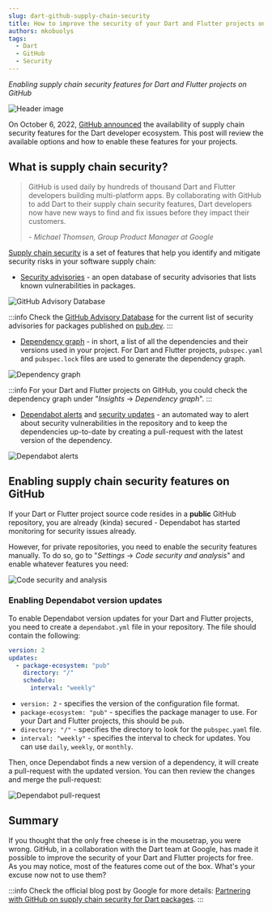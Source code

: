 ```yaml
---
slug: dart-github-supply-chain-security
title: How to improve the security of your Dart and Flutter projects on GitHub
authors: mkobuolys
tags:
  - Dart
  - GitHub
  - Security
---
```


_Enabling supply chain security features for Dart and Flutter projects on GitHub_

![Header image](./img/header.png)

On October 6, 2022, [GitHub announced](https://github.blog/2022-10-06-githubs-supply-chain-security-features-now-support-dart/) the availability of supply chain security features for the Dart developer ecosystem. This post will review the available options and how to enable these features for your projects.

<!--truncate-->

## What is supply chain security?

> GitHub is used daily by hundreds of thousand Dart and Flutter developers building multi-platform apps. By collaborating with GitHub to add Dart to their supply chain security features, Dart developers now have new ways to find and fix issues before they impact their customers.
>
> \- _Michael Thomsen, Group Product Manager at Google_

[Supply chain security](https://github.com/features/security/software-supply-chain) is a set of features that help you identify and mitigate security risks in your software supply chain:

- [Security advisories](https://docs.github.com/en/code-security/repository-security-advisories/about-github-security-advisories-for-repositories) - an open database of security advisories that lists known vulnerabilities in packages.

![GitHub Advisory Database](./img/github_advisory_database.png)

:::info
Check the [GitHub Advisory Database](https://github.com/advisories?query=type%3Areviewed+ecosystem%3Apub) for the current list of security advisories for packages published on [pub.dev](https://pub.dev/).
:::

- [Dependency graph](https://docs.github.com/en/code-security/supply-chain-security/understanding-your-software-supply-chain/about-the-dependency-graph) - in short, a list of all the dependencies and their versions used in your project. For Dart and Flutter projects, `pubspec.yaml` and `pubspec.lock` files are used to generate the dependency graph.

![Dependency graph](./img/dependency_graph.png)

:::info
For your Dart and Flutter projects on GitHub, you could check the dependency graph under "_Insights_ -> _Dependency graph_".
:::

- [Dependabot alerts](https://docs.github.com/en/code-security/dependabot/dependabot-alerts/about-dependabot-alerts) and [security updates](https://docs.github.com/en/code-security/dependabot/dependabot-security-updates/about-dependabot-security-updates) - an automated way to alert about security vulnerabilities in the repository and to keep the dependencies up-to-date by creating a pull-request with the latest version of the dependency.

![Dependabot alerts](./img/dependency_graph.png)

## Enabling supply chain security features on GitHub

If your Dart or Flutter project source code resides in a **public** GitHub repository, you are already (kinda) secured - Dependabot has started monitoring for security issues already.

However, for private repositories, you need to enable the security features manually. To do so, go to "_Settings_ -> _Code security and analysis_" and enable whatever features you need:

![Code security and analysis](./img/code_security_and_analysis.png)

### Enabling Dependabot version updates

To enable Dependabot version updates for your Dart and Flutter projects, you need to create a `dependabot.yml` file in your repository. The file should contain the following:

```yaml title="dependabot.yml"
version: 2
updates:
  - package-ecosystem: "pub"
    directory: "/"
    schedule:
      interval: "weekly"
```

- `version: 2` - specifies the version of the configuration file format.
- `package-ecosystem: "pub"` - specifies the package manager to use. For your Dart and Flutter projects, this should be `pub`.
- `directory: "/"` - specifies the directory to look for the `pubspec.yaml` file.
- `interval: "weekly"` - specifies the interval to check for updates. You can use `daily`, `weekly`, or `monthly`.

Then, once Dependabot finds a new version of a dependency, it will create a pull-request with the updated version. You can then review the changes and merge the pull-request:

![Dependabot pull-request](./img/dependabot_pull_request.png)

## Summary

If you thought that the only free cheese is in the mousetrap, you were wrong. GitHub, in a collaboration with the Dart team at Google, has made it possible to improve the security of your Dart and Flutter projects for free. As you may notice, most of the features come out of the box. What's your excuse now not to use them?

:::info
Check the official blog post by Google for more details: [Partnering with GitHub on supply chain security for Dart packages](https://medium.com/dartlang/partnering-with-github-on-an-supply-chain-security-485eed1fc388).
:::

